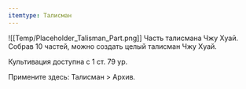 ```yaml
---
itemtype: Талисман
---
```

![[Temp/Placeholder_Talisman_Part.png]]
Часть талисмана Чжу Хуай. Собрав 10 частей, можно создать целый талисман Чжу Хуай.

Культивация доступна с 1 ст. 79 ур.

Примените здесь: Талисман > Архив.
